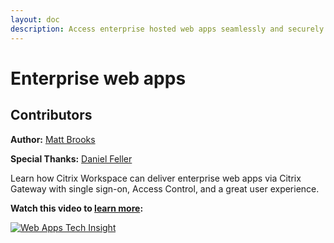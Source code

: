 ```yaml
---
layout: doc
description: Access enterprise hosted web apps seamlessly and securely through Citrix Workspace via Citrix Gateway.
---
```


# Enterprise web apps

## Contributors

**Author:** [Matt Brooks](https://twitter.com/tweetmattbrooks)

**Special Thanks:** [Daniel Feller](https://twitter.com/djfeller)

Learn how Citrix Workspace can deliver enterprise web apps via Citrix Gateway with single sign-on, Access Control, and a great user experience.

**Watch this video to [learn more](https://www.youtube.com/watch?v=jJ069pxDNHA):**

[![Web Apps Tech Insight](/en-us/tech-zone/learn/media/shared_video-placeholder.png)](https://www.youtube.com/watch?v=jJ069pxDNHA)
